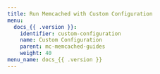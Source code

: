 ```yaml
---
title: Run Memcached with Custom Configuration
menu:
  docs_{{ .version }}:
    identifier: custom-configuration
    name: Custom Configuration
    parent: mc-memcached-guides
    weight: 40
menu_name: docs_{{ .version }}
---
```

